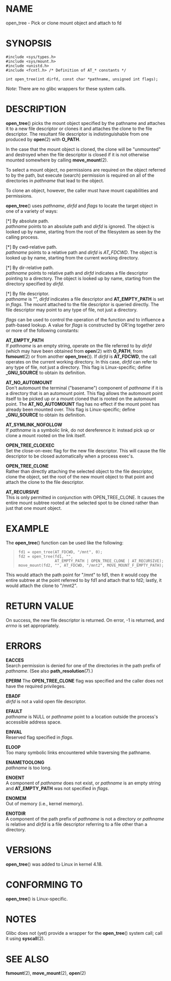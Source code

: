 # NAME

open_tree - Pick or clone mount object and attach to fd

# SYNOPSIS

    #include <sys/types.h>
    #include <sys/mount.h>
    #include <unistd.h>
    #include <fcntl.h> /* Definition of AT_* constants */

    int open_tree(int dirfd, const char *pathname, unsigned int flags);

*Note*: There are no glibc wrappers for these system calls.

# DESCRIPTION

**open_tree**() picks the mount object specified by the pathname and
attaches it to a new file descriptor or clones it and attaches the clone
to the file descriptor. The resultant file descriptor is
indistinguishable from one produced by **open**(2) with **O_PATH**.

In the case that the mount object is cloned, the clone will be
"unmounted" and destroyed when the file descriptor is closed if it is
not otherwise mounted somewhere by calling **move_mount**(2).

To select a mount object, no permissions are required on the object
referred to by the path, but execute (search) permission is required on
all of the directories in *pathname* that lead to the object.

To clone an object, however, the caller must have mount capabilities and
permissions.

**open_tree**() uses *pathname*, *dirfd* and *flags* to locate the
target object in one of a variety of ways:

\[\*\] By absolute path.  
*pathname* points to an absolute path and *dirfd* is ignored. The object
is looked up by name, starting from the root of the filesystem as seen
by the calling process.

\[\*\] By cwd-relative path.  
*pathname* points to a relative path and *dirfd* is *AT_FDCWD*. The
object is looked up by name, starting from the current working
directory.

\[\*\] By dir-relative path.  
*pathname* points to relative path and *dirfd* indicates a file
descriptor pointing to a directory. The object is looked up by name,
starting from the directory specified by *dirfd*.

\[\*\] By file descriptor.  
*pathname* is "", *dirfd* indicates a file descriptor and
**AT_EMPTY_PATH** is set in *flags*. The mount attached to the file
descriptor is queried directly. The file descriptor may point to any
type of file, not just a directory.

*flags* can be used to control the operation of the function and to
influence a path-based lookup. A value for *flags* is constructed by
OR'ing together zero or more of the following constants:

**AT_EMPTY_PATH**  
If *pathname* is an empty string, operate on the file referred to by
*dirfd* (which may have been obtained from **open**(2) with **O_PATH**,
from **fsmount**(2) or from another **open_tree**()). If *dirfd* is
**AT_FDCWD**, the call operates on the current working directory. In
this case, *dirfd* can refer to any type of file, not just a directory.
This flag is Linux-specific; define **\_GNU_SOURCE** to obtain its
definition.

**AT_NO_AUTOMOUNT**  
Don't automount the terminal ("basename") component of *pathname* if it
is a directory that is an automount point. This flag allows the
automount point itself to be picked up or a mount cloned that is rooted
on the automount point. The **AT_NO_AUTOMOUNT** flag has no effect if
the mount point has already been mounted over. This flag is
Linux-specific; define **\_GNU_SOURCE** to obtain its definition.

**AT_SYMLINK_NOFOLLOW**  
If *pathname* is a symbolic link, do not dereference it: instead pick up
or clone a mount rooted on the link itself.

**OPEN_TREE_CLOEXEC**  
Set the close-on-exec flag for the new file descriptor. This will cause
the file descriptor to be closed automatically when a process exec's.

**OPEN_TREE_CLONE**  
Rather than directly attaching the selected object to the file
descriptor, clone the object, set the root of the new mount object to
that point and attach the clone to the file descriptor.

**AT_RECURSIVE**  
This is only permitted in conjunction with OPEN_TREE_CLONE. It causes
the entire mount subtree rooted at the selected spot to be cloned rather
than just that one mount object.

# EXAMPLE

The **open_tree**() function can be used like the following:

>     fd1 = open_tree(AT_FDCWD, "/mnt", 0);
>     fd2 = open_tree(fd1, "",
>                     AT_EMPTY_PATH | OPEN_TREE_CLONE | AT_RECURSIVE);
>     move_mount(fd2, "", AT_FDCWD, "/mnt2", MOVE_MOUNT_F_EMPTY_PATH);

This would attach the path point for "/mnt" to fd1, then it would copy
the entire subtree at the point referred to by fd1 and attach that to
fd2; lastly, it would attach the clone to "/mnt2".

# RETURN VALUE

On success, the new file descriptor is returned. On error, -1 is
returned, and *errno* is set appropriately.

# ERRORS

**EACCES**  
Search permission is denied for one of the directories in the path
prefix of *pathname*. (See also **path_resolution**(7).)

**EPERM**
The **OPEN_TREE_CLONE** flag was specified and the caller does not
have the required privileges.

**EBADF**  
*dirfd* is not a valid open file descriptor.

**EFAULT**  
*pathname* is NULL or *pathname* point to a location outside the
process's accessible address space.

**EINVAL**  
Reserved flag specified in *flags*.

**ELOOP**  
Too many symbolic links encountered while traversing the pathname.

**ENAMETOOLONG**  
*pathname* is too long.

**ENOENT**  
A component of *pathname* does not exist, or *pathname* is an empty
string and **AT_EMPTY_PATH** was not specified in *flags*.

**ENOMEM**  
Out of memory (i.e., kernel memory).

**ENOTDIR**  
A component of the path prefix of *pathname* is not a directory or
*pathname* is relative and *dirfd* is a file descriptor referring to a
file other than a directory.

# VERSIONS

**open_tree**() was added to Linux in kernel 4.18.

# CONFORMING TO

**open_tree**() is Linux-specific.

# NOTES

Glibc does not (yet) provide a wrapper for the **open_tree**() system
call; call it using **syscall**(2).

# SEE ALSO

**fsmount**(2), **move_mount**(2), **open**(2)
